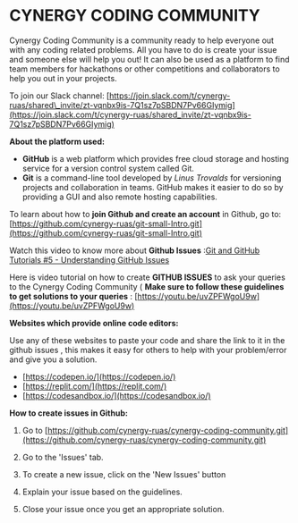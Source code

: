 # **CYNERGY CODING COMMUNITY**

Cynergy Coding Community is a community ready to help everyone out with any coding related problems. All you have to do is create your issue and someone else will help you out! It can also be used as a platform to find team members for hackathons or other competitions and collaborators to help you out in your projects.

To join our Slack channel: [https://join.slack.com/t/cynergy-ruas/shared\_invite/zt-vqnbx9is-7Q1sz7pSBDN7Pv66GIymig](https://join.slack.com/t/cynergy-ruas/shared_invite/zt-vqnbx9is-7Q1sz7pSBDN7Pv66GIymig)

**About the platform used:**

- **GitHub** is a web platform which provides free cloud storage and hosting service for a version control system called Git.
- **Git** is a command-line tool developed by _Linus Trovalds_ for versioning projects and collaboration in teams. GitHub makes it easier to do so by providing a GUI and also remote hosting capabilities.

To learn about how to **join Github and create an account** in Github, go to: [https://github.com/cynergy-ruas/git-small-Intro.git](https://github.com/cynergy-ruas/git-small-Intro.git)

Watch this video to know more about **Github Issues** :[Git and GitHub Tutorials #5 - Understanding GitHub Issues](https://youtu.be/TKJ4RdhyB5Y)

Here is video tutorial on how to create **GITHUB ISSUES** to ask your queries to the Cynergy Coding Community ( **Make sure to follow these guidelines to get solutions to your queries** : [https://youtu.be/uvZPFWgoU9w](https://youtu.be/uvZPFWgoU9w)

**Websites which provide online code editors:**

Use any of these websites to paste your code and share the link to it in the github issues , this makes it easy for others to help with your problem/error and give you a solution.

- [https://codepen.io/](https://codepen.io/)
- [https://replit.com/](https://replit.com/)
- [https://codesandbox.io/](https://codesandbox.io/)

**How to create issues in Github:**

1. Go to [https://github.com/cynergy-ruas/cynergy-coding-community.git](https://github.com/cynergy-ruas/cynergy-coding-community.git)
2. Go to the &#39;Issues&#39; tab.


3. To create a new issue, click on the &#39;New Issues&#39; button


4. Explain your issue based on the guidelines.


5. Close your issue once you get an appropriate solution.

